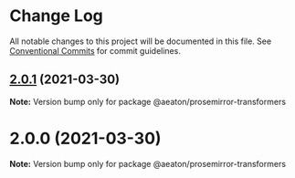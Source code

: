 # Change Log

All notable changes to this project will be documented in this file.
See [Conventional Commits](https://conventionalcommits.org) for commit guidelines.

## [2.0.1](https://github.com/hubgit/react-prosemirror/compare/@aeaton/prosemirror-transformers@2.0.0...@aeaton/prosemirror-transformers@2.0.1) (2021-03-30)

**Note:** Version bump only for package @aeaton/prosemirror-transformers





# 2.0.0 (2021-03-30)

**Note:** Version bump only for package @aeaton/prosemirror-transformers
